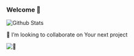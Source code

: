 ### Welcome :barber:

![ Github Stats](https://github-readme-stats.vercel.app/api?username=dangolbeeker&show_icons=true&theme=radical)

👯 I’m looking to collaborate on Your next project

![:link:](https://linkedin.com/in/beekbeek)
<!--
**dangolbeeker/dangolbeeker** is a ✨ _special_ ✨ repository because its `README.md` (this file) appears on your GitHub profile.

Here are some ideas to get you started:

- 🔭 I’m currently working on ...
- 🌱 I’m currently learning ...
- 👯 I’m looking to collaborate on ...
- 🤔 I’m looking for help with ...
- 💬 Ask me about ...
- 📫 How to reach me: ...
- 😄 Pronouns: ...
- ⚡ Fun fact: ...
-->
